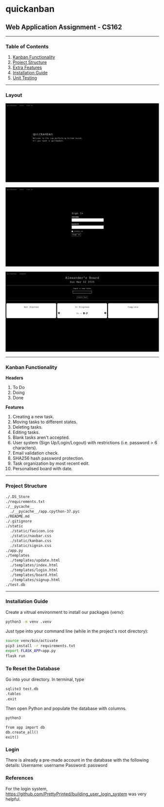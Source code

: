 # quickanban
## Web Application Assignment - CS162

***

### Table of Contents
1. [Kanban Functionality](#Kanban-Functionality)
2. [Project Structure](#Project-Structure)
3. [Extra Features](#Extra-Features)
4. [Installation Guide](#Installation-Guide)
5. [Unit Testing](#Unit-Testing)

***

### Layout

![](sample1.png)

![](sample2.png)

![](sample3.png)

***

### Kanban Functionality

**Headers**
1. To Do
2. Doing
3. Done

**Features**
1. Creating a new task.
2. Moving tasks to different states.
3. Deleting tasks.
4. Editing tasks.
5. Blank tasks aren't accepted.
6. User system (Sign Up/Login/Logout) with restrictions (i.e. password > 6 characters).
7. Email validation check.
8. SHA256 hash password protection.
9. Task organization by most recent edit.
10. Personalised board with date.


***

### Project Structure

```
./.DS_Store
./requirements.txt
./__pycache__
  ./__pycache__/app.cpython-37.pyc
./README.md
./.gitignore
./static
  ./static/favicon.ico
  ./static/navbar.css
  ./static/kanban.css
  ./static/signin.css
./app.py
./templates
  ./templates/update.html
  ./templates/index.html
  ./templates/login.html
  ./templates/board.html
  ./templates/signup.html
./test.db
```

***

### Installation Guide

Create a vitrual environment to install our packages (venv):

```bash
python3 -m venv .venv
```

Just type into your command line (while in the project's root directory):

```bash
source venv/bin/activate
pip3 install -r requirements.txt
export FLASK_APP=app.py
flask run
```

### To Reset the Database

Go into your directory. In terminal, type

```bash
sqlite3 test.db
.tables
.exit
```

Then open Python and populate the database with columns.

```bash
python3
```
```python3
from app import db
db.create_all()
exit()
```

### Login

There is already a pre-made account in the database with the following details:
Username: username
Password: password

### References

For the login system, https://github.com/PrettyPrinted/building_user_login_system was very helpful.


